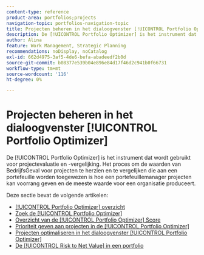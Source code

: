 ```yaml
---
content-type: reference
product-area: portfolios;projects
navigation-topic: portfolios-navigation-topic
title: Projecten beheren in het dialoogvenster [!UICONTROL Portfolio Optimizer]
description: De [!UICONTROL Portfolio Optimizer] is het instrument dat wordt gebruikt voor projectevaluatie en -vergelijking. Het proces om de waarden van BedrijfsGeval voor projecten te herzien en te vergelijken die aan een portefeuille worden toegewezen is hoe een portefeuillemanager projecten kan voorrang geven en de meeste waarde voor een organisatie produceert.
author: Alina
feature: Work Management, Strategic Planning
recommendations: noDisplay, noCatalog
exl-id: 662d4975-3af5-4de6-befa-abadeedf2b0d
source-git-commit: b08377e539b04e896e84d17f46d2c941b0f66731
workflow-type: tm+mt
source-wordcount: '116'
ht-degree: 0%

---
```


# Projecten beheren in het dialoogvenster [!UICONTROL Portfolio Optimizer]

De [!UICONTROL Portfolio Optimizer] is het instrument dat wordt gebruikt voor projectevaluatie en -vergelijking. Het proces om de waarden van BedrijfsGeval voor projecten te herzien en te vergelijken die aan een portefeuille worden toegewezen is hoe een portefeuillemanager projecten kan voorrang geven en de meeste waarde voor een organisatie produceert.

Deze sectie bevat de volgende artikelen:

* [[!UICONTROL Portfolio Optimizer] overzicht](../../../manage-work/portfolios/portfolio-optimizer/portfolio-optimizer-overview.md)
* [Zoek de [!UICONTROL Portfolio Optimizer]](../../../manage-work/portfolios/portfolio-optimizer/locate-portfolio-optimizer.md)
* [Overzicht van de [!UICONTROL Portfolio Optimizer] Score](../../../manage-work/portfolios/portfolio-optimizer/portfolio-optimizer-score.md)
* [Prioriteit geven aan projecten in de [!UICONTROL Portfolio Optimizer]](../../../manage-work/portfolios/portfolio-optimizer/prioritize-projects-in-portfolio-optimizer.md)
* [Projecten optimaliseren in het dialoogvenster [!UICONTROL Portfolio Optimizer]](../../../manage-work/portfolios/portfolio-optimizer/optimize-projects-in-portfolio-optimizer.md)
* [De [!UICONTROL Risk to Net Value] in een portfolio](../../../manage-work/portfolios/portfolio-optimizer/calculate-risk-to-net-value-in-portfolio.md)
